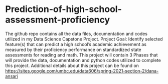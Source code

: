 # Prediction-of-high-school-assessment-proficiency
The github repo contains all the data files, documentation and codes utilized in my Data Science Capstone Project.
Project Goal: Identify selected feature(s) that can predict a high school’s academic achievement as measured by their proficiency performance on standardized state assessments for reading and math. 
This project will contain 3 Phases that will provide the data, documentation and python codes utilized to complete this project.
Additional details about this project can be found on https://sites.google.com/umbc.edu/data606/spring-2021-section-2/dana-ansari

